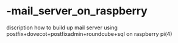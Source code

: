 # -mail_server_on_raspberry
discription how to build up mail server using postfix+dovecot+postfixadmin+roundcube+sql on raspberry pi(4)
